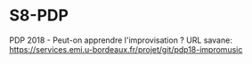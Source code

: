 # S8-PDP
PDP 2018 - Peut-on apprendre l'improvisation ?
URL savane:
https://services.emi.u-bordeaux.fr/projet/git/pdp18-impromusic
